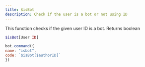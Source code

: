 ```yaml
---
title: $isBot
description: Check if the user is a bot or not using ID
---
```


This function checks if the given user ID is a bot. Returns boolean

```php
$isBot[User ID]
```

```javascript
bot.command({
name: "isbot", 
code: `$isBot[$authorID]`
})
```

